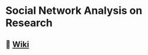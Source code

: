 # Social Network Analysis on Research
## 📖 [Wiki](https://github.com/yusuferdemnacar/Social-Network-Analysis-on-Research/wiki)
